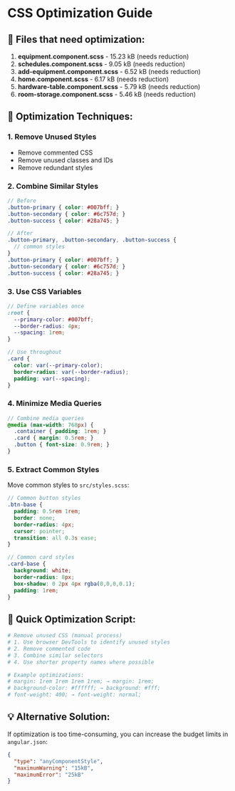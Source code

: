 # CSS Optimization Guide

## 🎨 Files that need optimization:

1. **equipment.component.scss** - 15.23 kB (needs reduction)
2. **schedules.component.scss** - 9.05 kB (needs reduction)  
3. **add-equipment.component.scss** - 6.52 kB (needs reduction)
4. **home.component.scss** - 6.17 kB (needs reduction)
5. **hardware-table.component.scss** - 5.79 kB (needs reduction)
6. **room-storage.component.scss** - 5.46 kB (needs reduction)

## 🔧 Optimization Techniques:

### 1. **Remove Unused Styles**
- Remove commented CSS
- Remove unused classes and IDs
- Remove redundant styles

### 2. **Combine Similar Styles**
```scss
// Before
.button-primary { color: #007bff; }
.button-secondary { color: #6c757d; }
.button-success { color: #28a745; }

// After
.button-primary, .button-secondary, .button-success {
  // common styles
}
.button-primary { color: #007bff; }
.button-secondary { color: #6c757d; }
.button-success { color: #28a745; }
```

### 3. **Use CSS Variables**
```scss
// Define variables once
:root {
  --primary-color: #007bff;
  --border-radius: 4px;
  --spacing: 1rem;
}

// Use throughout
.card {
  color: var(--primary-color);
  border-radius: var(--border-radius);
  padding: var(--spacing);
}
```

### 4. **Minimize Media Queries**
```scss
// Combine media queries
@media (max-width: 768px) {
  .container { padding: 1rem; }
  .card { margin: 0.5rem; }
  .button { font-size: 0.9rem; }
}
```

### 5. **Extract Common Styles**
Move common styles to `src/styles.scss`:
```scss
// Common button styles
.btn-base {
  padding: 0.5rem 1rem;
  border: none;
  border-radius: 4px;
  cursor: pointer;
  transition: all 0.3s ease;
}

// Common card styles
.card-base {
  background: white;
  border-radius: 8px;
  box-shadow: 0 2px 4px rgba(0,0,0,0.1);
  padding: 1rem;
}
```

## 🚀 Quick Optimization Script:

```bash
# Remove unused CSS (manual process)
# 1. Use browser DevTools to identify unused styles
# 2. Remove commented code
# 3. Combine similar selectors
# 4. Use shorter property names where possible

# Example optimizations:
# margin: 1rem 1rem 1rem 1rem; → margin: 1rem;
# background-color: #ffffff; → background: #fff;
# font-weight: 400; → font-weight: normal;
```

## 💡 Alternative Solution:
If optimization is too time-consuming, you can increase the budget limits in `angular.json`:

```json
{
  "type": "anyComponentStyle",
  "maximumWarning": "15kB",
  "maximumError": "25kB"
}
```
